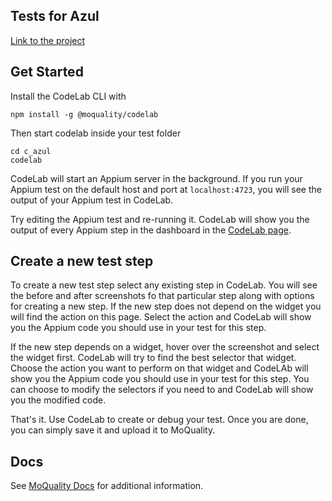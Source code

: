 ## Tests for Azul

[Link to the project](https://app.moquality.com/project/azularc)

## Get Started

Install the CodeLab CLI with

```
npm install -g @moquality/codelab
```

Then start codelab inside your test folder

```
cd c_azul
codelab
```

CodeLab will start an Appium server in the background. If you run your Appium test on the default host and port at `localhost:4723`, you will see the output of your Appium test in CodeLab.

Try editing the Appium test and re-running it. CodeLab will show you the output of every Appium step in the dashboard in the [CodeLab page](https://app.moquality.com/project/azularc/app/android:com.example.allisonsmith/codelab/create).

## Create a new test step

To create a new test step select any existing step in CodeLab. You will see the before and after screenshots fo that particular step along with options for creating a new step. If the new step does not depend on the widget you will find the action on this page. Select the action and CodeLab will show you the Appium code you should use in your test for this step.

If the new step depends on a widget, hover over the screenshot and select the widget first. CodeLab will try to find the best selector that widget. Choose the action you want to perform on that widget and CodeLAb will show you the Appium code you should use in your test for this step. You can choose to modify the selectors if you need to and CodeLab will show you the modified code.

That's it. Use CodeLab to create or debug your test. Once you are done, you can simply save it and upload it to MoQuality.

## Docs

See [MoQuality Docs](https://docs.moquality.com/) for additional information.
